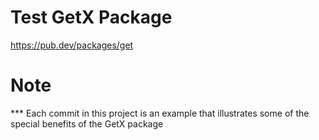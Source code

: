 # Test GetX Package
https://pub.dev/packages/get
 
 <h1>Note</h1>
*** Each commit in this project is an example that illustrates some of the special benefits of the GetX package 
 
